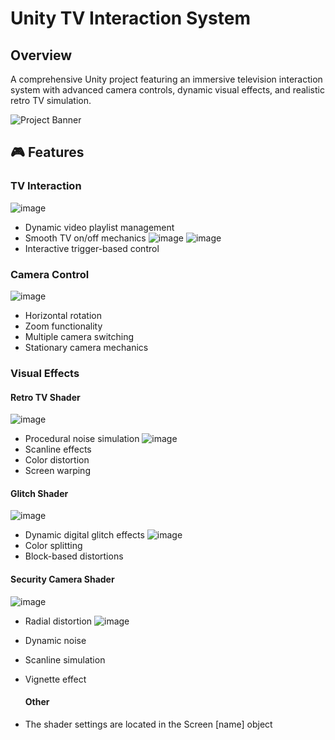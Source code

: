 # Unity TV Interaction System

## Overview
A comprehensive Unity project featuring an immersive television interaction system with advanced camera controls, dynamic visual effects, and realistic retro TV simulation.

![Project Banner](https://github.com/user-attachments/assets/0a1a0e2e-0f3d-4b26-a0a2-c50aab62bd4a)


## 🎮 Features

### TV Interaction

![image](https://github.com/user-attachments/assets/a9dc10d0-b2d7-4b61-ae44-f4e1ff847930)
- Dynamic video playlist management
- Smooth TV on/off mechanics
![image](https://github.com/user-attachments/assets/f438e900-a9f5-4c33-81df-8ac55f1b9905)
![image](https://github.com/user-attachments/assets/e1af1e33-0799-45eb-99de-e2b640892978)
- Interactive trigger-based control


### Camera Control
![image](https://github.com/user-attachments/assets/4f74858e-3589-435e-803c-d8e680d92b55)
- Horizontal rotation
- Zoom functionality
- Multiple camera switching
- Stationary camera mechanics

### Visual Effects
#### Retro TV Shader
![image](https://github.com/user-attachments/assets/cf41cb0f-befe-43f6-b672-807435cb78c7)
- Procedural noise simulation
![image](https://github.com/user-attachments/assets/2141e851-b843-449e-a153-ea1d10bdd853)
- Scanline effects
- Color distortion
- Screen warping

#### Glitch Shader
![image](https://github.com/user-attachments/assets/99ca8564-5717-41b3-94e4-3d1ca79b1970)
- Dynamic digital glitch effects
![image](https://github.com/user-attachments/assets/7c39b5ac-cc86-40cc-8a8a-418ff02adc4b)
- Color splitting
- Block-based distortions

#### Security Camera Shader
![image](https://github.com/user-attachments/assets/cf924a58-3793-4746-b853-5e800fc8cd02)
- Radial distortion
![image](https://github.com/user-attachments/assets/8f4cc516-0bb7-4322-b943-9822ab26e9c1)
- Dynamic noise
- Scanline simulation
- Vignette effect

  #### Other
- The shader settings are located in the Screen [name] object

